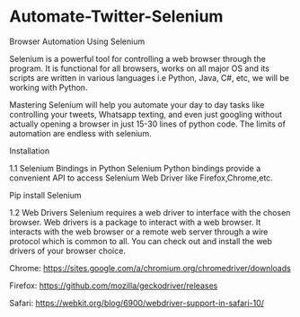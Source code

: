 # Automate-Twitter-Selenium
Browser Automation Using Selenium

Selenium is a powerful tool for controlling a web browser through the program. It is functional for all browsers, works on all major OS and its scripts are written in various languages i.e Python, Java, C#, etc, we will be working with Python.

Mastering Selenium will help you automate your day to day tasks like controlling your tweets, Whatsapp texting, and even just googling without actually opening a browser in just 15-30 lines of python code. The limits of automation are endless with selenium.

Installation

1.1 Selenium Bindings in Python
Selenium Python bindings provide a convenient API to access Selenium Web Driver like Firefox,Chrome,etc.

Pip install Selenium 

1.2 Web Drivers
Selenium requires a web driver to interface with the chosen browser. Web drivers is a package to interact with a web browser. It interacts with the web browser or a remote web server through a wire protocol which is common to all. You can check out and install the web drivers of your browser choice.

Chrome:    https://sites.google.com/a/chromium.org/chromedriver/downloads

Firefox: https://github.com/mozilla/geckodriver/releases

Safari:    https://webkit.org/blog/6900/webdriver-support-in-safari-10/
